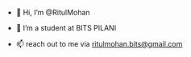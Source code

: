 - 👋 Hi, I’m @RitulMohan
- 👀 I’m a student at BITS PILANI

- 📫 reach out to me via ritulmohan.bits@gmail.com

<!---
RitulMohan/RitulMohan is a ✨ special ✨ repository because its `README.md` (this file) appears on your GitHub profile.
You can click the Preview link to take a look at your changes.
--->
